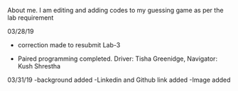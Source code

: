 About me. 
I am editing and adding codes to my guessing game as per the lab requirement

03/28/19
- correction made to resubmit Lab-3

- Paired programming completed. Driver: Tisha Greenidge, Navigator: Kush Shrestha

03/31/19
-background added
-Linkedin and Github link added
-Image added